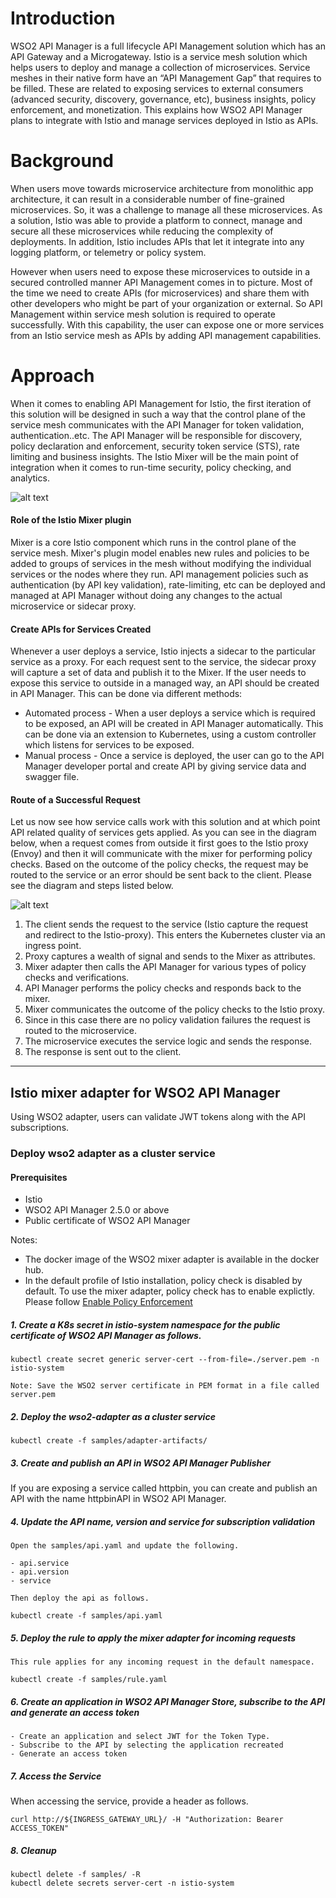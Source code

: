 # Introduction

WSO2 API Manager is a full lifecycle API Management solution which has an API Gateway and a Microgateway. Istio is a service mesh solution which helps users to deploy and manage a collection of microservices. Service meshes in their native form have an “API Management Gap” that requires to be filled. These are related to exposing services to external consumers (advanced security, discovery, governance, etc), business insights, policy enforcement, and monetization. This explains how WSO2 API Manager plans to integrate with Istio and manage services deployed in Istio as APIs. 

# Background

When users move towards microservice architecture from monolithic app architecture, it can result in a considerable number of fine-grained microservices. So, it was a challenge to manage all these microservices. As a solution, Istio was able to provide a platform to connect, manage and secure all these microservices while reducing the complexity of deployments. In addition, Istio includes APIs that let it integrate into any logging platform, or telemetry or policy system.

However when users need to expose these microservices to outside in a secured controlled manner API Management comes in to picture. Most of the time we need to create APIs (for microservices) and share them with other developers who might be part of your organization or external. So API Management within service mesh solution is required to operate successfully. With this capability, the user can expose one or more services from an Istio service mesh as APIs by adding API management capabilities. 

# Approach

When it comes to enabling API Management for Istio, the first iteration of this solution will be designed in such a way that the control plane of the service mesh communicates with the API Manager for token validation, authentication..etc. The API Manager will be responsible for discovery, policy declaration and enforcement, security token service (STS), rate limiting and business insights. The Istio Mixer will be the main point of integration when it comes to run-time security, policy checking, and analytics.

![alt text](https://raw.githubusercontent.com/wso2/istio-apim/master/component_diagram.png)

#### Role of the Istio Mixer plugin

Mixer is a core Istio component which runs in the control plane of the service mesh. Mixer's plugin model enables new rules and policies to be added to groups of services in the mesh without modifying the individual services or the nodes where they run. API management policies such as authentication (by API key validation), rate-limiting, etc can be deployed and managed at API Manager without doing any changes to the actual microservice or sidecar proxy.

#### Create APIs for Services Created

Whenever a user deploys a service, Istio injects a sidecar to the particular service as a proxy. For each request sent to the service, the sidecar proxy will capture a set of data and publish it to the Mixer. If the user needs to expose this service to outside in a managed way, an API should be created in API Manager. This can be done via different methods:

- Automated process - When a user deploys a service which is required to be exposed, an API will be created in API Manager automatically. This can be done via an extension to Kubernetes, using a custom controller which listens for services to be exposed.
- Manual process - Once a service is deployed, the user can go to the API Manager developer portal and create API by giving service data and swagger file.

####  Route of a Successful Request

Let us now see how service calls work with this solution and at which point API related quality of services gets applied. As you can see in the diagram below, when a request comes from outside it first goes to the Istio proxy (Envoy) and then it will communicate with the mixer for performing policy checks. Based on the outcome of the policy checks, the request may be routed to the service or an error should be sent back to the client. Please see the diagram and steps listed below.

![alt text](https://raw.githubusercontent.com/wso2/istio-apim/master/request_flow.png)

1. The client sends the request to the service (Istio capture the request and redirect to the Istio-proxy). This enters the Kubernetes cluster via an ingress point.
2. Proxy captures a wealth of signal and sends to the Mixer as attributes.
3. Mixer adapter then calls the API Manager for various types of policy checks and verifications.
4. API Manager performs the policy checks and responds back to the mixer.
5. Mixer communicates the outcome of the policy checks to the Istio proxy.
6. Since in this case there are no policy validation failures the request is routed to the microservice.
7. The microservice executes the service logic and sends the response.
8. The response is sent out to the client.

---

## Istio mixer adapter for WSO2 API Manager

Using WSO2 adapter, users can validate JWT tokens along with the API subscriptions.

### Deploy wso2 adapter as a cluster service

#### Prerequisites

- Istio 
- WSO2 API Manager 2.5.0 or above 
- Public certificate of WSO2 API Manager

Notes: 

- The docker image of the WSO2 mixer adapter is available in the docker hub.
- In the default profile of Istio installation, policy check is disabled by default. To use the mixer adapter, policy check has to enable explictly. Please follow [Enable Policy Enforcement](https://istio.io/docs/tasks/policy-enforcement/enabling-policy/)

##### 1. Create a K8s secret in istio-system namespace for the public certificate of WSO2 API Manager as follows.
```
kubectl create secret generic server-cert --from-file=./server.pem -n istio-system

Note: Save the WSO2 server certificate in PEM format in a file called server.pem
```
##### 2. Deploy the wso2-adapter as a cluster service
```
kubectl create -f samples/adapter-artifacts/
```
##### 3. Create and publish an API in WSO2 API Manager Publisher

If you are exposing a service called httpbin, you can create and publish an API with the name httpbinAPI 
in WSO2 API Manager.

##### 4. Update the API name, version and service for subscription validation

```
Open the samples/api.yaml and update the following.

- api.service
- api.version
- service 

Then deploy the api as follows.

kubectl create -f samples/api.yaml

```

##### 5. Deploy the rule to apply the mixer adapter for incoming requests

```
This rule applies for any incoming request in the default namespace. 

kubectl create -f samples/rule.yaml
```

##### 6. Create an application in WSO2 API Manager Store, subscribe to the API and generate an access token

```
- Create an application and select JWT for the Token Type.
- Subscribe to the API by selecting the application recreated
- Generate an access token
```

##### 7. Access the Service 

When accessing the service, provide a header as follows.

```
curl http://${INGRESS_GATEWAY_URL}/ -H "Authorization: Bearer ACCESS_TOKEN"
```

##### 8. Cleanup


```
kubectl delete -f samples/ -R
kubectl delete secrets server-cert -n istio-system
```
